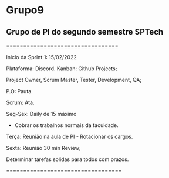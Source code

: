 # Grupo9
Grupo de PI do segundo semestre SPTech
---

=================================

Inicio da Sprint 1: 15/02/2022


Plataforma: Discord.
Kanban: Github Projects;



Project Owner, Scrum  Master, Tester, Development, QA;

P.O: Pauta.

Scrum: Ata.

Seg-Sex: Daily de 15 máximo
  - Cobrar os trabalhos normais da faculdade.

Terça: Reunião na aula de PI - Rotacionar os cargos.

Sexta: Reunião 30 min Review;


Determinar tarefas solidas para todos com prazos.





==================================
